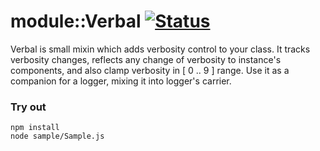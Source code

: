 
# module::Verbal [![Status](https://github.com/Wandalen/wVerbal/workflows/Test/badge.svg)](https://github.com/Wandalen/wVerbal}/actions?query=workflow%3ATest)

Verbal is small mixin which adds verbosity control to your class. It tracks verbosity changes, reflects any change of verbosity to instance's components, and also clamp verbosity in [ 0 .. 9 ] range. Use it as a companion for a logger, mixing it into logger's carrier.

### Try out
```
npm install
node sample/Sample.js
```


































































